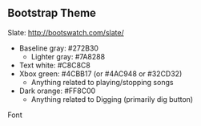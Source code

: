 ## Bootstrap Theme

Slate: http://bootswatch.com/slate/
- Baseline gray: #272B30
  - Lighter gray: #7A8288
- Text white: #C8C8C8
- Xbox green: #4CBB17 (or #4AC948 or #32CD32) 
  - Anything related to playing/stopping songs
- Dark orange: #FF8C00
  - Anything related to Digging (primarily dig button)

Font
